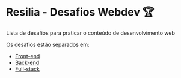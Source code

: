 # Resilia - Desafios Webdev :trophy:
Lista de desafios para praticar o conteúdo de desenvolvimento web

Os desafios estão separados em:

- [Front-end](front-end/README.md) 
- [Back-end](back-end/README.md)
- [Full-stack](full-stack/README.md)
